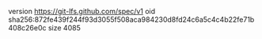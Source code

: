 version https://git-lfs.github.com/spec/v1
oid sha256:872fe439f244f93d3055f508aca984230d8fd24c6a5c4c4b22fe71b408c26e0c
size 4085
